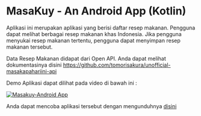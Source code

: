 # MasaKuy - An Android App (Kotlin)

Aplikasi ini merupakan aplikasi yang berisi daftar resep makanan. Pengguna dapat melihat berbagai resep makanan khas Indonesia. Jika pengguna menyukai resep makanan tertentu, pengguna dapat menyimpan resep makanan tersebut. 

Data Resep Makanan didapat dari Open API. Anda dapat melihat dokumentasinya disini https://github.com/tomorisakura/unofficial-masakapahariini-api

Demo Aplikasi dapat dilihat pada video di bawah ini :

[![Masakuy-Android App](https://img.youtube.com/vi/teV3aqmDZdo/0.jpg)](https://www.youtube.com/watch?v=teV3aqmDZdo)

Anda dapat mencoba aplikasi tersebut dengan mengunduhnya [disini](https://github.com/dwijanto11/MasaKuy-An-Android-App-Kotlin/blob/master/app-release.apk)

